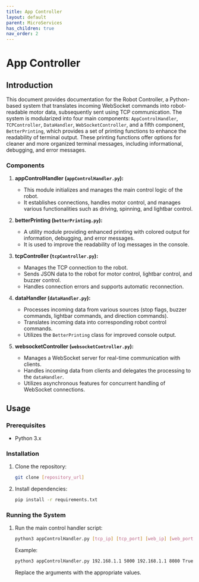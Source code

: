 ```yaml
---
title: App Controller
layout: default
parent: MicroServices
has_children: true
nav_order: 2
---
```


# App Controller

## Introduction

This document provides documentation for the Robot Controller, a Python-based system that translates incoming WebSocket commands into robot-readable motor data, subsequently sent using TCP communication. The system is modularized into four main components: `AppControlHandler`, `TCPController`, `DataHandler`, `WebSocketController`, and a fifth component, `BetterPrinting`, which provides a set of printing functions to enhance the readability of terminal output. These printing functions offer options for cleaner and more organized terminal messages, including informational, debugging, and error messages.

### Components

1. **appControlHandler (`appControlHandler.py`):**
   - This module initializes and manages the main control logic of the robot.
   - It establishes connections, handles motor control, and manages various functionalities such as driving, spinning, and lightbar control.

2. **betterPrinting (`betterPrinting.py`):**
   - A utility module providing enhanced printing with colored output for information, debugging, and error messages.
   - It is used to improve the readability of log messages in the console.

3. **tcpController (`tcpController.py`):**
   - Manages the TCP connection to the robot.
   - Sends JSON data to the robot for motor control, lightbar control, and buzzer control.
   - Handles connection errors and supports automatic reconnection.

4. **dataHandler (`dataHandler.py`):**
   - Processes incoming data from various sources (stop flags, buzzer commands, lightbar commands, and direction commands).
   - Translates incoming data into corresponding robot control commands.
   - Utilizes the `BetterPrinting` class for improved console output.

5. **websocketController (`websocketController.py`):**
   - Manages a WebSocket server for real-time communication with clients.
   - Handles incoming data from clients and delegates the processing to the `dataHandler`.
   - Utilizes asynchronous features for concurrent handling of WebSocket connections.

## Usage

### Prerequisites

- Python 3.x

### Installation

1. Clone the repository:

   ```bash
   git clone [repository_url]
   ```

2. Install dependencies:

   ```bash
   pip install -r requirements.txt
   ```

### Running the System

1. Run the main control handler script:

   ```bash
   python3 appControlHandler.py [tcp_ip] [tcp_port] [web_ip] [web_port] [info_print] [debug_print] [error_print]
   ```

   Example:

   ```bash
   python3 appControlHandler.py 192.168.1.1 5000 192.168.1.1 8080 True True True
   ```

   Replace the arguments with the appropriate values.

